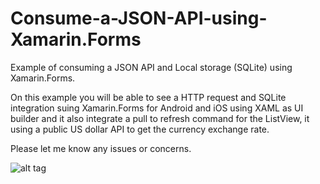 # Consume-a-JSON-API-using-Xamarin.Forms
Example of consuming a JSON API and Local storage (SQLite) using Xamarin.Forms.

On this example you will be able to see a HTTP request and SQLite integration suing Xamarin.Forms for Android and iOS using XAML as UI builder and it also integrate a pull to refresh command for the ListView, it using a public US dollar API to get the currency exchange rate.

Please let me know any issues or concerns.

![alt tag](http://i.giphy.com/LTYSk3J4PDN04.gif)
